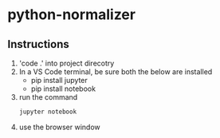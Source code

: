 # python-normalizer

## Instructions

1. 'code .' into project direcotry
2. In a VS Code terminal, be sure both the below are installed
   - pip install jupyter
   - pip install notebook
3. run the command
   ```txt
   jupyter notebook
   ```
4. use the browser window
